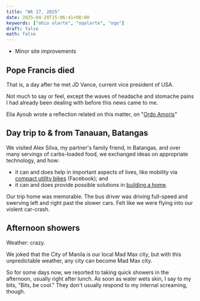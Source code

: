 ```yaml
---
title: "Wk 17, 2025"
date: 2025-04-28T15:06:41+08:00
keywords: ["ohio olarte", "oqolarte", "oqo"]
draft: false
math: false
---
```


- Minor site improvements

## Pope Francis died

That is, a day after he met JD Vance, current vice president of USA.

Not much to say or feel, except the waves of headache and stomache pains
I had already been dealing with before this news came to me.

Elia Ayoub wrote a reflection related on this matter, on "[Ordo Amoris](https://www.hauntologies.net/p/ordo-amoris)"

## Day trip to & from Tanauan, Batangas

We visited Alex Silva, my partner's family friend, in Batangas, and over many servings of
carbs-loaded food, we exchanged ideas on appropriate technology, and
how:

- it can and does help in important aspects of lives, like mobility via
  [compact utility bikes](https://www.facebook.com/p/Compact-Utility-Bike-100063712492024/) (Facebook); and
- it can and does provide possible solutions in [building a home](/dream-house).

Our trip home was memorable. The bus driver was driving full-speed and
swerving left and right past the slower cars. Felt like we were flying
into our violent car-crash.

## Afternoon showers

Weather: crazy.

We joked that the City of Manila is
our local Mad Max city, but with this unpredictable weather, any city
can become Mad Max city.

So for some days now, we resorted to taking quick showers in the
afternoon, usually right after lunch. As soon as water wets skin, I say
to my bits, "Bits, be cool." They don't usually respond to my internal
screaming, though.
